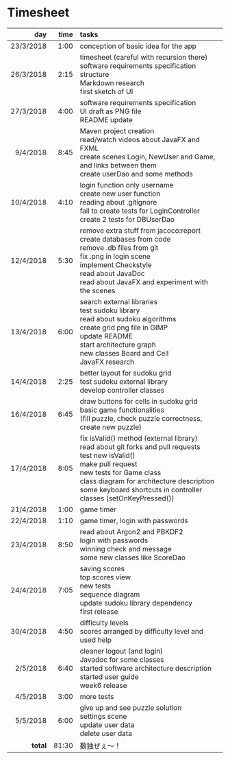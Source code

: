 ﻿# Timesheet
day | time | tasks
---:|---:|:---
23/3/2018 | 1:00 | conception of basic idea for the app
26/3/2018 | 2:15 | <span>timesheet (careful with recursion there)<br>software requirements specification structure<br>Markdown research<br>first sketch of UI</span>
27/3/2018 | 4:00 | <span>software requirements specification<br>UI draft as PNG file<br>README update</span>
9/4/2018 | 8:45 | <span>Maven project creation<br>read/watch videos about JavaFX and FXML<br>create scenes Login, NewUser and Game, and links between them<br>create userDao and some methods</span>
10/4/2018 | 4:10 | <span>login function only username<br>create new user function<br>reading about .gitignore<br>fail to create tests for LoginController<br>create 2 tests for DBUserDao</span>
12/4/2018 | 5:30 | <span>remove extra stuff from jacoco:report<br>create databases from code<br>remove .db files from git<br>fix .png in login scene<br>implement Checkstyle<br>read about JavaDoc<br>read about JavaFX and experiment with the scenes</span>
13/4/2018 | 6:00 | <span>search external libraries<br>test sudoku library<br>read about sudoku algorithms<br>create grid png file in GIMP<br>update README<br>start architecture graph<br>new classes Board and Cell<br>JavaFX research</span>
14/4/2018 | 2:25 | <span>better layout for sudoku grid<br>test sudoku external library<br>develop controller classes</span>
16/4/2018 | 6:45 | <span>draw buttons for cells in sudoku grid<br>basic game functionalities<br>(fill puzzle, check puzzle correctness, create new puzzle)</span>
17/4/2018 | 8:05 | <span>fix isValid() method (external library)<br>read about git forks and pull requests<br>test new isValid()<br>make pull request<br>new tests for Game class<br>class diagram for architecture description<br>some keyboard shortcuts in controller classes (setOnKeyPressed())</span>
21/4/2018 | 1:00 | game timer
22/4/2018 | 1:10 | game timer, login with passwords
23/4/2018 | 8:50 | <span>read about Argon2 and PBKDF2<br>login with passwords<br>winning check and message<br>some new classes like ScoreDao</span>
24/4/2018 | 7:05 | <span>saving scores<br>top scores view<br>new tests<br>sequence diagram<br>update sudoku library dependency<br>first release</span>
30/4/2018 | 4:50 | <span>difficulty levels<br>scores arranged by difficulty level and used help</span>
2/5/2018 | 6:40 | <span>cleaner logout (and login)<br>Javadoc for some classes<br>started software architecture description<br>started user guide<br>week6 release</span>
4/5/2018 | 3:00 | more tests
5/5/2018 | 6:00 | <span>give up and see puzzle solution<br>settings scene<br>update user data<br>delete user data<br></span>
**total** | 81:30 |数独ぜぇ～！
